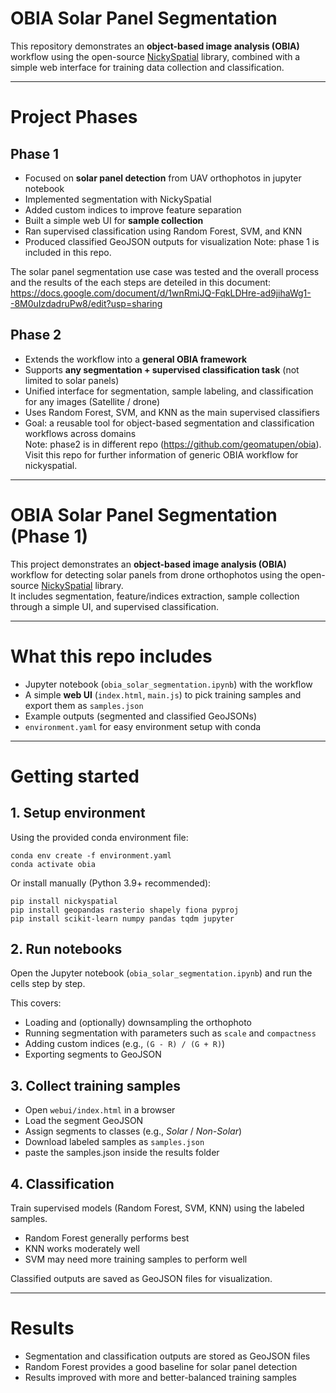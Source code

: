 # OBIA Solar Panel Segmentation

This repository demonstrates an **object-based image analysis (OBIA)** workflow using the open-source [NickySpatial](https://github.com/kshitijrajsharma/nickyspatial) library, combined with a simple web interface for training data collection and classification.

---

# Project Phases

## Phase 1 
- Focused on **solar panel detection** from UAV orthophotos in jupyter notebook
- Implemented segmentation with NickySpatial  
- Added custom indices to improve feature separation  
- Built a simple web UI for **sample collection**  
- Ran supervised classification using Random Forest, SVM, and KNN  
- Produced classified GeoJSON outputs for visualization
Note: phase 1 is included in this repo.

The solar panel segmentation use case was tested and the overall process and the results of the each steps are deteiled in this document: https://docs.google.com/document/d/1wnRmiJQ-FqkLDHre-ad9jihaWg1--8M0uIzdadruPw8/edit?usp=sharing 

## Phase 2
- Extends the workflow into a **general OBIA framework**  
- Supports **any segmentation + supervised classification task** (not limited to solar panels)  
- Unified interface for segmentation, sample labeling, and classification for any images (Satellite / drone)
- Uses Random Forest, SVM, and KNN as the main supervised classifiers  
- Goal: a reusable tool for object-based segmentation and classification workflows across domains  
Note: phase2 is in different repo (https://github.com/geomatupen/obia). Visit this repo for further information of generic OBIA workflow for nickyspatial.
---


# OBIA Solar Panel Segmentation (Phase 1)

This project demonstrates an **object-based image analysis (OBIA)** workflow for detecting solar panels from drone orthophotos using the open-source [NickySpatial](https://github.com/nickyspatial) library.  
It includes segmentation, feature/indices extraction, sample collection through a simple UI, and supervised classification.

---

# What this repo includes
- Jupyter notebook (`obia_solar_segmentation.ipynb`) with the workflow  
- A simple **web UI** (`index.html`, `main.js`) to pick training samples and export them as `samples.json`  
- Example outputs (segmented and classified GeoJSONs)  
- `environment.yaml` for easy environment setup with conda  

---

# Getting started

## 1. Setup environment
Using the provided conda environment file:

    conda env create -f environment.yaml
    conda activate obia

Or install manually (Python 3.9+ recommended):

    pip install nickyspatial
    pip install geopandas rasterio shapely fiona pyproj
    pip install scikit-learn numpy pandas tqdm jupyter

## 2. Run notebooks
Open the Jupyter notebook (`obia_solar_segmentation.ipynb`) and run the cells step by step.

This covers:
- Loading and (optionally) downsampling the orthophoto  
- Running segmentation with parameters such as `scale` and `compactness`  
- Adding custom indices (e.g., `(G - R) / (G + R)`)  
- Exporting segments to GeoJSON  

## 3. Collect training samples
- Open `webui/index.html` in a browser  
- Load the segment GeoJSON  
- Assign segments to classes (e.g., *Solar* / *Non-Solar*)  
- Download labeled samples as `samples.json`
- paste the samples.json inside the results folder

## 4. Classification
Train supervised models (Random Forest, SVM, KNN) using the labeled samples.  
- Random Forest generally performs best  
- KNN works moderately well  
- SVM may need more training samples to perform well  

Classified outputs are saved as GeoJSON files for visualization.  

---

# Results
- Segmentation and classification outputs are stored as GeoJSON files  
- Random Forest provides a good baseline for solar panel detection  
- Results improved with more and better-balanced training samples  
